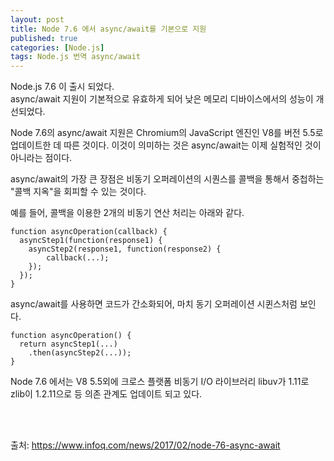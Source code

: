 ```yaml
---
layout: post
title: Node 7.6 에서 async/await를 기본으로 지원
published: true
categories: [Node.js]
tags: Node.js 번역 async/await
---
```

Node.js 7.6 이 출시 되었다.  
async/await 지원이 기본적으로 유효하게 되어 낮은 메모리 디바이스에서의 성능이 개선되었다.  
  
Node 7.6의 async/await 지원은 Chromium의 JavaScript 엔진인 V8를 버전 5.5로 업데이트한 데 따른 것이다. 이것이 의미하는 것은 async/await는 이제 실험적인 것이 아니라는 점이다.  
  
async/await의 가장 큰 장점은 비동기 오퍼레이션의 시퀀스를 콜백을 통해서 중첩하는 "콜백 지옥"을 회피할 수 있는 것이다.

예를 들어, 콜백을 이용한 2개의 비동기 연산 처리는 아래와 같다.  
  
```
function asyncOperation(callback) {
  asyncStep1(function(response1) {
    asyncStep2(response1, function(response2) {
        callback(...);
    });
  });
}
```
  
async/await를 사용하면 코드가 간소화되어, 마치 동기 오퍼레이션 시퀸스처럼 보인다.

```
function asyncOperation() {
  return asyncStep1(...)
    .then(asyncStep2(...));
}
```  
  
Node 7.6 에서는 V8 5.5외에 크로스 플랫폼 비동기 I/O 라이브러리 libuv가 1.11로 zlib이 1.2.11으로 등 의존 관계도 업데이트 되고 있다.
  
 
<br>
<br>  

출처: https://www.infoq.com/news/2017/02/node-76-async-await 